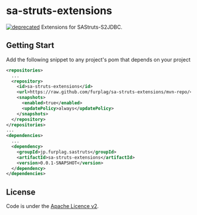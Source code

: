 # sa-struts-extensions
[![deprecated](https://img.shields.io/badge/deprecated-too%20stale%20to%20maintain-red.svg)](https://img.shields.io/badge/deprecated-too%20stale%20to%20maintain-red.svg)
Extensions for SAStruts-S2JDBC.

## Getting Start
Add the following snippet to any project's pom that depends on your project
```xml
<repositories>
  ...
  <repository>
    <id>sa-struts-extensions</id>
    <url>https://raw.github.com/furplag/sa-struts-extensions/mvn-repo/</url>
    <snapshots>
      <enabled>true</enabled>
      <updatePolicy>always</updatePolicy>
    </snapshots>
  </repository>
</repositories>
...
<dependencies>
  ...
  <dependency>
    <groupId>jp.furplag.sastruts</groupId>
    <artifactId>sa-struts-extensions</artifactId>
    <version>0.0.1-SNAPSHOT</version>
  </dependency>
</dependencies>
```

## License
Code is under the [Apache Licence v2](LICENCE).
